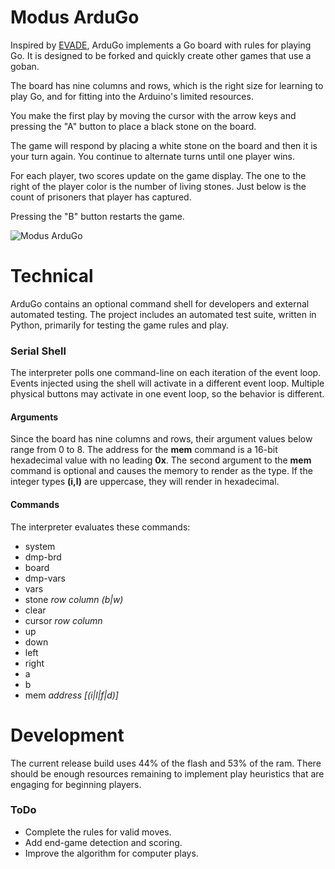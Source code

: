 # Modus ArduGo
Inspired by [EVADE](https://moduscreate.com/blog/announcing-evade-our-first-arduboy-game/), ArduGo implements a Go board with rules for playing Go. It is designed to be forked and quickly create other games that use a goban. 

The board has nine columns and rows, which is the right size for learning to play Go, and for fitting into the Arduino's limited resources.

You make the first play by moving the cursor with the arrow keys and pressing the "A"  button to place a black stone on the board.

The game will respond by placing a white stone on the board and then it is your turn again. You continue to alternate turns until one player wins.

For each player, two scores update on the game display. The one to the right of the player color is the number of living stones. Just below is the count of prisoners that player has captured.

Pressing the "B" button restarts the game.

![Modus ArduGo](https://raw.githubusercontent.com/ModusCreateOrg/go-arduboy-game/master/images/web/ModusCreat-ArduGo-1-MODUS-article-featured.jpg "Modus ArduGo")


# Technical
ArduGo contains an optional command shell for developers and external automated testing. The project includes an automated test suite, written in Python, primarily for testing the game rules and play. 

### Serial Shell
The interpreter polls one command-line on each iteration of the event loop. Events injected using the shell will activate in a different event loop. Multiple physical buttons may activate in one event loop, so the behavior is different.

#### Arguments
Since the board has nine columns and rows, their argument values below range from 0 to 8. The address for the **mem** command is a 16-bit hexadecimal value with no leading **0x**. The second argument to the **mem** command is optional and causes the memory to render as the type. If the integer types **(i,l)** are uppercase, they will render in hexadecimal.

#### Commands
The interpreter evaluates these commands:

* system
* dmp-brd
* board
* dmp-vars
* vars
* stone *row column (b|w)*
* clear
* cursor *row column*
* up
* down
* left
* right
* a
* b
* mem *address [(i|l|f|d)]*

# Development
The current release build uses 44% of the flash and 53% of the ram. There should be enough resources remaining to implement play heuristics that are engaging for beginning players.

### ToDo
* Complete the rules for valid moves.
* Add end-game detection and scoring.
* Improve the algorithm for computer plays.




 





